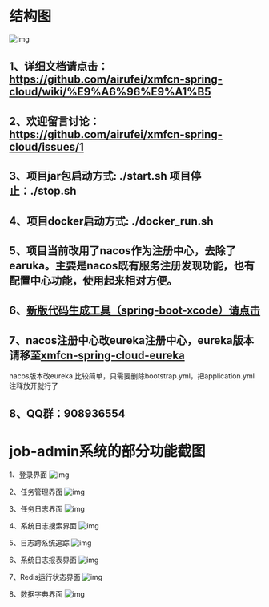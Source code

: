 
# 结构图
![img](https://github.com/airufei/xmfcn-spring-cloud/blob/master/imgs/4AB893CF-8AAE-4a49-A961-B6D153644027.png)

## 1、详细文档请点击：https://github.com/airufei/xmfcn-spring-cloud/wiki/%E9%A6%96%E9%A1%B5

## 2、欢迎留言讨论：https://github.com/airufei/xmfcn-spring-cloud/issues/1

## 3、项目jar包启动方式: ./start.sh  项目停止：./stop.sh

## 4、项目docker启动方式: ./docker_run.sh

## 5、项目当前改用了nacos作为注册中心，去除了earuka。主要是nacos既有服务注册发现功能，也有配置中心功能，使用起来相对方便。

## 6、[新版代码生成工具（spring-boot-xcode）请点击](https://github.com/airufei/spring-boot-xcode)

## 7、nacos注册中心改eureka注册中心，eureka版本请移至[xmfcn-spring-cloud-eureka](https://github.com/airufei/xmfcn-spring-cloud-eureka)

 nacos版本改eureka 比较简单，只需要删除bootstrap.yml，把application.yml注释放开就行了
 
## 8、QQ群：908936554

# job-admin系统的部分功能截图
1、登录界面
![img](https://github.com/airufei/xmfcn-spring-cloud/blob/master/imgs/20190625172030.png)

2、任务管理界面
![img](https://github.com/airufei/xmfcn-spring-cloud/blob/master/imgs/20190625175639.png)

3、任务日志界面
![img](https://github.com/airufei/xmfcn-spring-cloud/blob/master/imgs/20190625175549.png)

4、系统日志搜索界面
![img](https://github.com/airufei/xmfcn-spring-cloud/blob/master/imgs/20190625174804.png)

5、日志跨系统追踪
![img](https://github.com/airufei/xmfcn-spring-cloud/blob/master/imgs/FEA1CAF8-3738-423e-A031-CCC39E2AF0EC.png)

6、系统日志报表界面
![img](https://github.com/airufei/xmfcn-spring-cloud/blob/master/imgs/20190625175224.png)

7、Redis运行状态界面
![img](https://github.com/airufei/xmfcn-spring-cloud/blob/master/imgs/20190625175735.png)

8、数据字典界面
![img](https://github.com/airufei/xmfcn-spring-cloud/blob/master/imgs/20190625175815.png)

